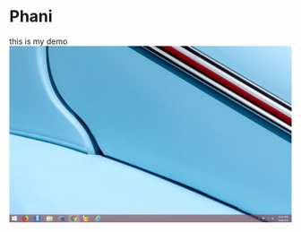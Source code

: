 # Phani
this is my demo
![screenshot](https://raw.githubusercontent.com/Phani9999/Phani/master/Screenshot%20(16).png?raw=true)
